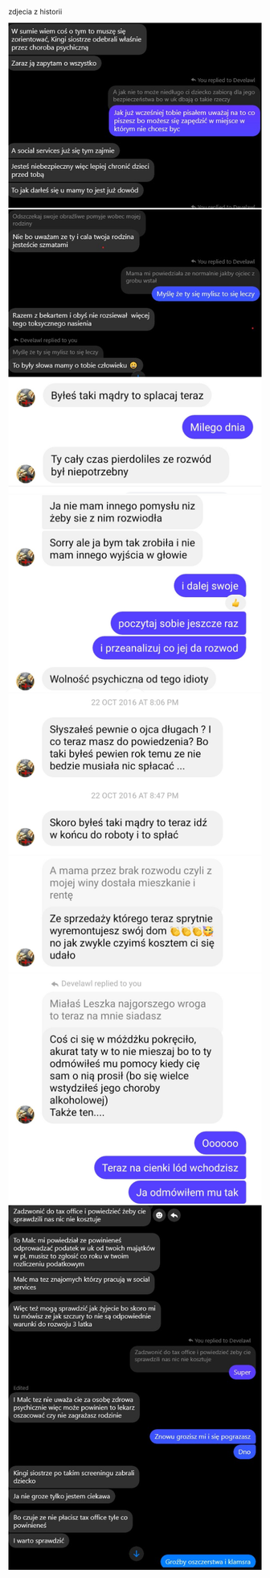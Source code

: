 [category]: <> (zdjecia)
[date]: <> (2024/12/28)
[title]: <> (zdjecia)

zdjecia z historii


![notka 1](01.jpg)
![notka 2](02.jpg)
![notka 3](03.jpg)
![notka 4](04.jpg)
![notka 5](05.jpg)
![notka 6](06.jpg)
![notka 7](07.jpg)
![notka 8](08.jpg)